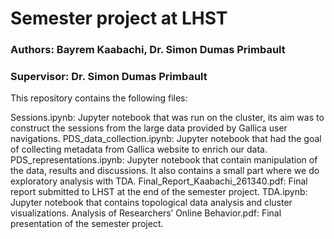 # Semester project at LHST
### Authors: Bayrem Kaabachi, Dr. Simon Dumas Primbault 
### Supervisor: Dr. Simon Dumas Primbault

This repository contains the following files:

Sessions.ipynb: Jupyter notebook that was run on the cluster, its aim was to construct the sessions from the large data provided by Gallica user navigations.
PDS_data_collection.ipynb: Jupyter notebook that had the goal of collecting metadata from Gallica website to enrich our data.
PDS_representations.ipynb: Jupyter notebook that contain manipulation of the data, results and discussions. It also contains a small part where we do exploratory analysis with TDA.
Final_Report_Kaabachi_261340.pdf: Final report submitted to LHST at the end of the semester project.
TDA.ipynb: Jupyter notebook that contains topological data analysis and cluster visualizations.
Analysis of Researchers’ Online Behavior.pdf: Final presentation of the semester project.
